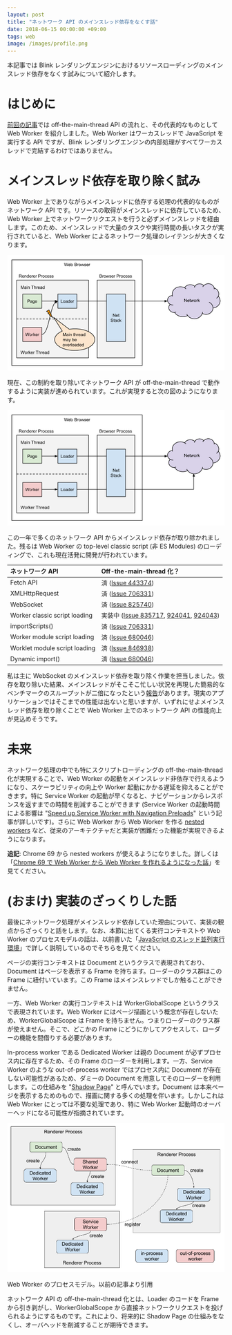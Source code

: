 ```yaml
---
layout: post
title: "ネットワーク API のメインスレッド依存をなくす話"
date: 2018-06-15 00:00:00 +09:00
tags: web
image: /images/profile.png
---
```


本記事では Blink レンダリングエンジンにおけるリソースローディングのメインスレッド依存をなくす試みについて紹介します。

# はじめに

[前回の記事](/2018/05/07/off-the-main-thread-api)では off-the-main-thread API の流れと、その代表的なものとして Web Worker を紹介しました。Web Worker はワーカスレッドで JavaScript を実行する API ですが、Blink レンダリングエンジンの内部処理がすべてワーカスレッドで完結するわけではありません。

# メインスレッド依存を取り除く試み

Web Worker 上でありながらメインスレッドに依存する処理の代表的なものがネットワーク API です。リソースの取得がメインスレッドに依存しているため、Web Worker 上でネットワークリクエストを行うと必ずメインスレッドを経由します。このため、メインスレッドで大量のタスクや実行時間の長いタスクが実行されていると、Web Worker によるネットワーク処理のレイテンシが大きくなります。

![on-the-main-thread loading](/images/blink-off-the-main-thread-loading-on.png)

現在、この制約を取り除いてネットワーク API が off-the-main-thread で動作するように実装が進められています。これが実現すると次の図のようになります。

![off-the-main-thread loading](/images/blink-off-the-main-thread-loading-off.png)

この一年で多くのネットワーク API からメインスレッド依存が取り除かれました。残るは Web Worker の top-level classic script (非 ES Modules) のローディングで、これも現在活発に開発が行われています。

| ネットワーク API | Off-the-main-thread 化？ |
| :--- | :--- |
| Fetch API | 済 ([Issue 443374](https://bugs.chromium.org/p/chromium/issues/detail?id=443374)) |
| XMLHttpRequest | 済 ([Issue 706331](https://bugs.chromium.org/p/chromium/issues/detail?id=706331)) |
| WebSocket | 済 ([Issue 825740](https://bugs.chromium.org/p/chromium/issues/detail?id=825740)) |
| Worker classic script loading | 実装中 ([Issue 835717](https://crbug.com/835717), [924041](https://crbug.com/924041), [924043](https://crbug.com/924043)) |
| importScripts() | 済 ([Issue 706331](https://crbug.com/706331)) |
| Worker module script loading | 済 ([Issue 680046](https://bugs.chromium.org/p/chromium/issues/detail?id=680046#c37)) |
| Worklet module script loading | 済 ([Issue 846938](https://bugs.chromium.org/p/chromium/issues/detail?id=846938)) |
| Dynamic import() | 済 ([Issue 680046](https://bugs.chromium.org/p/chromium/issues/detail?id=680046#c37)) |

私は主に WebSocket のメインスレッド依存を取り除く作業を担当しました。依存を取り除いた結果、メインスレッドがそこそこ忙しい状況を再現した簡易的なベンチマークのスループットが二倍になったという[報告](https://bugs.chromium.org/p/chromium/issues/detail?id=825740#c44)があります。現実のアプリケーションではそこまでの性能は出ないと思いますが、いずれにせよメインスレッド依存を取り除くことで Web Worker 上でのネットワーク API の性能向上が見込めそうです。

# 未来

ネットワーク処理の中でも特にスクリプトローディングの off-the-main-thread 化が実現することで、Web Worker の起動をメインスレッド非依存で行えるようになり、スケーラビリティの向上や Worker 起動にかかる遅延を抑えることができます。特に Service Worker の起動が早くなると、ナビゲーションからレスポンスを返すまでの時間を削減することができます (Service Worker の起動時間による影響は "[Speed up Service Worker with Navigation Preloads](https://developers.google.com/web/updates/2017/02/navigation-preload)" という記事が詳しいです)。さらに Web Worker から Web Worker を作る [nested workers](https://bugs.chromium.org/p/chromium/issues/detail?id=31666) など、従来のアーキテクチャだと実装が困難だった機能が実現できるようになります。

**追記**: Chrome 69 から nested workers が使えるようになりました。詳しくは「[Chrome 69 で Web Worker から Web Worker を作れるようになった話](/2018/10/29/nested-workers)」を見てください。

# (おまけ) 実装のざっくりした話

最後にネットワーク処理がメインスレッド依存していた理由について、実装の観点からざっくりと話をします。なお、本節に出てくる実行コンテキストや Web Worker のプロセスモデルの話は、以前書いた「[JavaScript のスレッド並列実行環境](/2017/12/10/javascript-parallel-processing#2-web-worker)」で詳しく説明しているのでそちらを見てください。

ページの実行コンテキストは Document というクラスで表現されており、Document はページを表示する Frame を持ちます。ローダーのクラス群はこの Frame に紐付いています。この Frame はメインスレッドでしか触ることができません。

一方、Web Worker の実行コンテキストは WorkerGlobalScope というクラスで表現されています。Web Worker にはページ描画という概念が存在しないため、WorkerGlobalScope は Frame を持ちません。つまりローダーのクラス群が使えません。そこで、どこかの Frame にどうにかしてアクセスして、ローダーの機能を間借りする必要があります。

In-process worker である Dedicated Worker は親の Document が必ずプロセス内に存在するため、その Frame のローダーを利用します。一方、Service Worker のような out-of-process worker ではプロセス内に Document が存在しない可能性があるため、ダミーの Document を用意してそのローダーを利用します。この仕組みを "[Shadow Page](https://chromium.googlesource.com/chromium/src/+/f64293300707fd73569d833af8df2a6cd5b89e60/third_party/blink/renderer/core/exported/worker_shadow_page.h#26)" と呼んでいます。Document は本来ページを表示するためのもので、描画に関する多くの処理を伴います。しかしこれは Web Worker にとっては不要な処理であり、特に Web Worker 起動時のオーバーヘッドになる可能性が指摘されています。

![ワーカープロセスモデル](/images/javascript-parallel-processing-worker-process-models.png)

<p class='caption'>Web Worker のプロセスモデル。以前の記事より引用</p>

ネットワーク API の off-the-main-thread 化とは、Loader のコードを Frame から引き剥がし、WorkerGlobalScope から直接ネットワークリクエストを投げられるようにするものです。これにより、将来的に Shadow Page の仕組みをなくし、オーバヘッドを削減することが期待できます。 